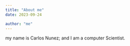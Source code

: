 ```yaml
---
title: "About me"
date: 2023-09-24

author: "me"
---
```

my name is Carlos Nunez; and I am a computer Scientist.